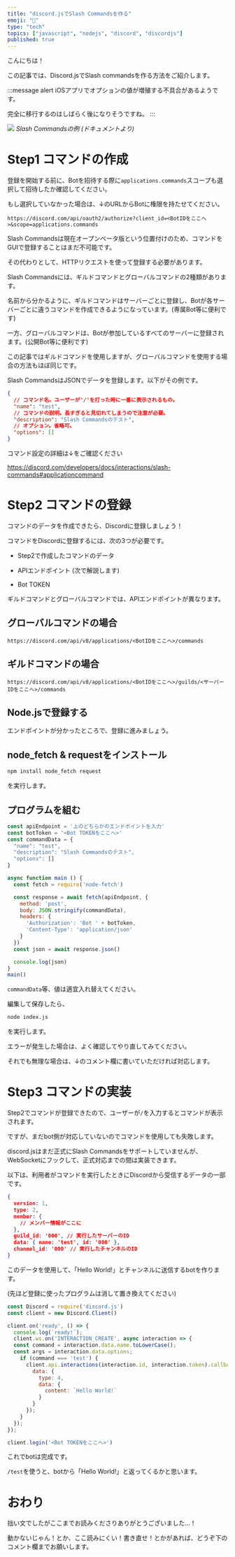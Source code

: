 ```yaml
---
title: "discord.jsでSlash Commandsを作る"
emoji: "🤖"
type: "tech"
topics: ["javascript", "nodejs", "discord", "discordjs"]
published: true
---
```


こんにちは！

この記事では、Discord.jsでSlash commandsを作る方法をご紹介します。

:::message alert
iOSアプリでオプションの値が増殖する不具合があるようです。

完全に移行するのはしばらく後になりそうですね。
:::

![](https://storage.googleapis.com/zenn-user-upload/egmye70n5wyeaxtwa905det8r823)
*Slash Commandsの例 (ドキュメントより)*

# Step1 コマンドの作成

登録を開始する前に、Botを招待する際に`applications.commands`スコープも選択して招待したか確認してください。

もし選択していなかった場合は、↓のURLからBotに権限を持たせてください。

```
https://discord.com/api/oauth2/authorize?client_id=<BotIDをここへ>&scope=applications.commands
```

Slash Commandsは現在オープンベータ版という位置付けのため、コマンドをGUIで登録することはまだ不可能です。

その代わりとして、HTTPリクエストを使って登録する必要があります。

Slash Commandsには、ギルドコマンドとグローバルコマンドの2種類があります。

名前から分かるように、ギルドコマンドはサーバーごとに登録し、Botが各サーバーごとに違うコマンドを作成できるようになっています。(専属Bot等に便利です)

一方、グローバルコマンドは、Botが参加しているすべてのサーバーに登録されます。(公開Bot等に便利です)

この記事ではギルドコマンドを使用しますが、グローバルコマンドを使用する場合の方法もほぼ同じです。

Slash CommandsはJSONでデータを登録します。以下がその例です。

```json
{
  // コマンド名。ユーザーが"/"を打った時に一番に表示されるもの。
  "name": "test",
  // コマンドの説明。長すぎると見切れてしまうので注意が必要。
  "description": "Slash Commandsのテスト",
  // オプション。省略可。
  "options": []
}
```

コマンド設定の詳細は↓をご確認ください

https://discord.com/developers/docs/interactions/slash-commands#applicationcommand

# Step2 コマンドの登録

コマンドのデータを作成できたら、Discordに登録しましょう！

コマンドをDiscordに登録するには、次の3つが必要です。

- Step2で作成したコマンドのデータ

- APIエンドポイント (次で解説します)

- Bot TOKEN

ギルドコマンドとグローバルコマンドでは、APIエンドポイントが異なります。

## グローバルコマンドの場合

```
https://discord.com/api/v8/applications/<BotIDをここへ>/commands
```

## ギルドコマンドの場合

```
https://discord.com/api/v8/applications/<BotIDをここへ>/guilds/<サーバーIDをここへ>/commands
```

## Node.jsで登録する

エンドポイントが分かったところで、登録に進みましょう。

## node_fetch & requestをインストール

```sh
npm install node_fetch request
```
を実行します。

## プログラムを組む

```js:index.js
const apiEndpoint = '上のどちらかのエンドポイントを入力'
const botToken = '<Bot TOKENをここへ>'
const commandData = {
  "name": "test",
  "description": "Slash Commandsのテスト",
  "options": []
}

async function main () {
  const fetch = require('node-fetch')

  const response = await fetch(apiEndpoint, {
    method: 'post',
    body: JSON.stringify(commandData),
    headers: {
      'Authorization': 'Bot ' + botToken,
      'Content-Type': 'application/json'
    }
  })
  const json = await response.json()

  console.log(json)
}
main()
```

`commandData`等、値は適宜入れ替えてください。

編集して保存したら、

```sh
node index.js
```

を実行します。

エラーが発生した場合は、よく確認してやり直してみてください。

それでも無理な場合は、↓のコメント欄に書いていただければ対応します。

# Step3 コマンドの実装

Step2でコマンドが登録できたので、ユーザーが`/`を入力するとコマンドが表示されます。

ですが、まだbot側が対応していないのでコマンドを使用しても失敗します。

discord.jsはまだ正式にSlash Commandsをサポートしていませんが、WebSocketにフックして、正式対応までの間は実装できます。

以下は、利用者がコマンドを実行したときにDiscordから受信するデータの一部です。

```json
{
  version: 1,
  type: 2,
  member: {
    // メンバー情報がここに
  },
  guild_id: '000', // 実行したサーバーのID
  data: { name: 'test', id: '000' },
  channel_id: '000' // 実行したチャンネルのID
}
```

このデータを使用して、「Hello World!」とチャンネルに送信するbotを作ります。

(先ほど登録に使ったプログラムは消して置き換えてください)

```js:index.js
const Discord = require('discord.js')
const client = new Discord.Client()

client.on('ready', () => {
  console.log(`ready!`);
  client.ws.on('INTERACTION_CREATE', async interaction => {
  const command = interaction.data.name.toLowerCase();
  const args = interaction.data.options;
    if (command === 'test') {
      client.api.interactions(interaction.id, interaction.token).callback.post({
	    data: {
		  type: 4,
		  data: {
		    content: `Hello World!`
		  }
		}
	  });
	}
  });
});

client.login('<Bot TOKENをここへ>')
```

これでbotは完成です。

`/test`を使うと、botから「Hello World!」と返ってくるかと思います。

# おわり

拙い文でしたがここまでお読みくださりありがとうございました...！

動かないじゃん！とか、ここ読みにくい！書き直せ！とかがあれば、どうぞ下のコメント欄までお願いします。
